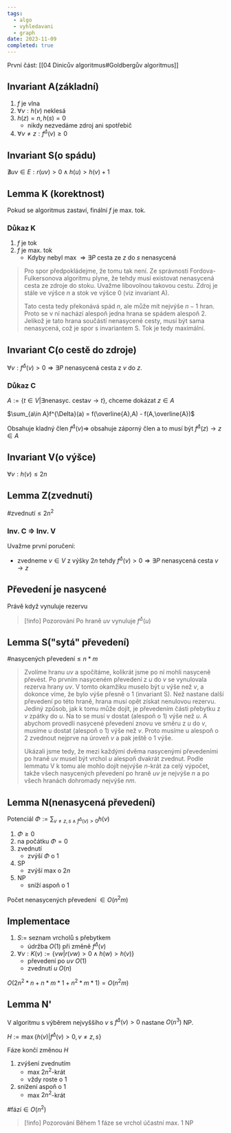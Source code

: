 ```yaml
---
tags:
  - algo
  - vyhledavani
  - graph
date: 2023-11-09
completed: true
---
```

První část: [[04 Dinicův algoritmus#Goldbergův algoritmus]]

## Invariant A(základní)

1. $f$ je vlna
2. $\forall v: h(v)$ neklesá
3. $h(z) = n, h(s) = 0$
	- nikdy nezvedáme zdroj ani spotřebič 
4. $\forall v\ne z: f^\Delta(v) \ge 0$

## Invariant S(o spádu)

$\nexists uv \in E: r(uv) \gt 0 \land h(u) \gt h(v) + 1$

## Lemma K (korektnost)

Pokud se algoritmus zastaví, finální $f$ je max. tok.

### Důkaz K

1. $f$ je tok
2. $f$ je max. tok
	- Kdyby nebyl max $\Rightarrow \exists P$ cesta ze $z$ do $s$ nenasycená

> Pro spor předpokládejme, že tomu tak není. Ze správnosti Fordova-Fulkersonova algoritmu plyne, že tehdy musí existovat nenasycená cesta ze zdroje do stoku. Uvažme libovolnou takovou cestu. Zdroj je stále ve výšce $n$ a stok ve výšce 0 (viz invariant A). 
> 
> Tato cesta tedy překonává spád $n$, ale může mít nejvýše $n−1$ hran. Proto se v ní nachází alespoň jedna hrana se spádem alespoň 2. Jelikož je tato hrana součástí nenasycené cesty, musí být sama nenasycená, což je spor s invariantem S. Tok je tedy maximální.

## Invariant C(o cestě do zdroje)

$\forall v : f^\Delta(v) \gt 0 \Rightarrow \exists P$ nenasycená cesta z $v$ do $z$.

### Důkaz C

$A := \{ t \in V| \exists \text{nenasyc. cesta}v \rightarrow t\}$, chceme dokázat $z \in A$

$\sum_{a\in A}f^{\Delta}(a) = f(\overline{A},A) - f(A,\overline{A})$

Obsahuje kladný člen $f^\Delta(v) \Rightarrow$ obsahuje záporný člen a to musí být $f^\Delta(z) \rightarrow z \in A$
## Invariant V(o výšce)

$\forall v : h(v) \le 2n$

## Lemma Z(zvednutí)

$\text{\# zvednutí} \le 2n^2$

### Inv. C $\Rightarrow$ Inv. V

Uvažme první poručení:
- zvedneme $v \in V$ z výšky $2n$ tehdy $f^\Delta(v) \gt 0 \Rightarrow \exists P$ nenasycená cesta $v \rightarrow z$

## Převedení je nasycené

Právě když vynuluje rezervu

> [!info] Pozorování
> Po hraně $uv$ vynuluje $f^\Delta(u)$

## Lemma S("sytá" převedení)

$\text{\# nasycených převedení} \le n*m$ 

> Zvolíme hranu $uv$ a spočítáme, kolikrát jsme po ní mohli nasyceně převést. Po prvním nasyceném převedení z $u$ do $v$ se vynulovala rezerva hrany $uv$. V tomto okamžiku muselo být $u$ výše než $v$, a dokonce víme, že bylo výše přesně o 1 (invariant S). Než nastane další převedení po této hraně, hrana musí opět získat nenulovou rezervu. Jediný způsob, jak k tomu může dojít, je převedením části přebytku z $v$ zpátky do $u$. Na to se musí v dostat (alespoň o 1) výše než $u$. A abychom provedli nasycené převedení znovu ve směru z $u$ do $v$, musíme u dostat (alespoň o 1) výše než $v$. Proto musíme u alespoň o 2 zvednout nejprve na úroveň $v$ a pak ještě o 1 výše. 
> 
> Ukázali jsme tedy, že mezi každými dvěma nasycenými převedeními po hraně $uv$ musel být vrchol $u$ alespoň dvakrát zvednut. Podle lemmatu V k tomu ale mohlo dojít nejvýše $n$-krát za celý výpočet, takže všech nasycených převedení po hraně $uv$ je nejvýše $n$ a po všech hranách dohromady nejvýše $nm$.

## Lemma N(nenasycená převedení)

Potenciál $\Phi := \sum_{v \ne z,s \land f^\Delta(v) \gt 0}h(v)$

1. $\Phi \ge 0$
2. na počátku $\Phi = 0$
3. zvednutí
	- zvýší $\Phi$ o 1
4. SP
	- zvýší max o $2n$
5. NP
	- sníží aspoň o 1

Počet nenasycených převedení $\in O(n^2m)$

## Implementace

1. $S :=$ seznam vrcholů s přebytkem
	- údržba $O(1)$ při změně $f^\Delta(v)$
2. $\forall v: K(v) := \{vw | r(vw) \gt 0 \land h(w) \gt h(v)\}$
	 - převedení po $uv$ $O(1)$
	 - zvednutí $u$ $O(n)$

$O(2n^2*n + n*m*1 + n^2*m*1) = O(n^2m)$


## Lemma N'

V algoritmu s výběrem nejvyššího $v$ s $f^\Delta(v) \gt 0$ nastane $O(n^3)$ NP.

$H := \max\{h(v)| f^\Delta(v) \gt 0 , v \ne z,s\}$

Fáze končí změnou $H$
1. zvýšení zvednutím
	- max $2n^2$-krát
	- vždy roste o 1
2. snížení aspoň o 1
	- max $2n^2$-krát

$\text{\# fází} \in O(n^2)$

> [!info] Pozorování
> Během 1 fáze se vrchol účastní max. 1 NP